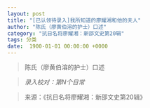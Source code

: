 ```yaml
---
layout: post
title: "[已认领待录入]我所知道的廖耀湘和他的夫人"
author: "陈氏（廖黄伯溶的护士）口述"
category: "抗日名将廖耀湘：新邵文史第20辑"
tags: 分类
date:  1900-01-01 00:00:00 +0000
---
```

> 陈氏（廖黄伯溶的护士）口述


> *录入校对：第N个日常*

> 来源：《抗日名将廖耀湘：新邵文史第20辑》